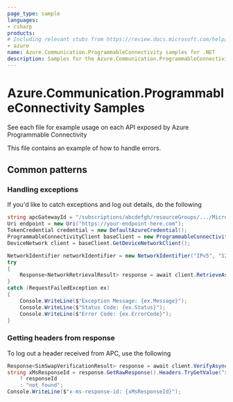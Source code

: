 ```yaml
---
page_type: sample
languages:
- csharp
products:
# Including relevant stubs from https://review.docs.microsoft.com/help/contribute/metadata-taxonomies#product
- azure
name: Azure.Communication.ProgrammableConnectivity samples for .NET
description: Samples for the Azure.Communication.ProgrammableConnectivity client library.
---
```


# Azure.Communication.ProgrammableConnectivity Samples

See each file for example usage on each API exposed by Azure Programmable Connectivity

This file contains an example of how to handle errors.


## Common patterns
### Handling exceptions
If you'd like to catch exceptions and log out details, do the following

```C# Snippet:APC_Sample_NetworkRetrievalBadIdentifierTest
string apcGatewayId = "/subscriptions/abcdefgh/resourceGroups/.../Microsoft.programmableconnectivity/...";
Uri endpoint = new Uri("https://your-endpoint-here.com");
TokenCredential credential = new DefaultAzureCredential();
ProgrammableConnectivityClient baseClient = new ProgrammableConnectivityClient(endpoint, credential);
DeviceNetwork client = baseClient.GetDeviceNetworkClient();

NetworkIdentifier networkIdentifier = new NetworkIdentifier("IPv5", "127.0.0.1");
try
{
    Response<NetworkRetrievalResult> response = await client.RetrieveAsync(apcGatewayId, networkIdentifier);
}
catch (RequestFailedException ex)
{
    Console.WriteLine($"Exception Message: {ex.Message}");
    Console.WriteLine($"Status Code: {ex.Status}");
    Console.WriteLine($"Error Code: {ex.ErrorCode}");
}
```


### Getting headers from response
To log out a header received from APC, use the following

```C# Snippet:SimSwapVerifyHeaderRetrievalTest
Response<SimSwapVerificationResult> response = await client.VerifyAsync(apcGatewayId, content);
string xMsResponseId = response.GetRawResponse().Headers.TryGetValue("x-ms-response-id", out var responseId)
    ? responseId
    : "not found";
Console.WriteLine($"x-ms-response-id: {xMsResponseId}");
```

